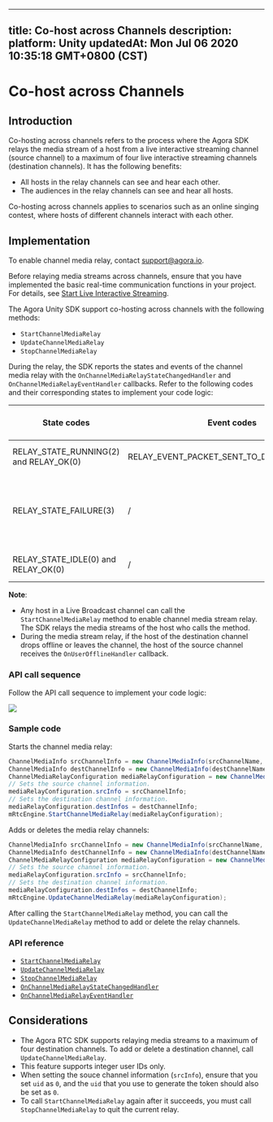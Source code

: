 
---
title: Co-host across Channels
description: 
platform: Unity
updatedAt: Mon Jul 06 2020 10:35:18 GMT+0800 (CST)
---
# Co-host across Channels
## Introduction
Co-hosting across channels refers to the process where the Agora SDK relays the media stream of a host from a live interactive streaming channel (source channel) to a maximum of four live interactive streaming channels (destination channels). It has the following benefits:

- All hosts in the relay channels can see and hear each other.
- The audiences in the relay channels can see and hear all hosts.

Co-hosting across channels applies to scenarios such as an online singing contest, where hosts of different channels interact with each other.

## Implementation

<div class="alert note">To enable channel media relay, contact <a href="mailto:support@agora.io">support@agora.io</a>.</div>

Before relaying media streams across channels, ensure that you have implemented the basic real-time communication functions in your project. For details, see [Start Live Interactive Streaming](../../en/Audio%20Broadcast/start_live_unity.md).

The Agora Unity SDK support co-hosting across channels with the following methods:

- `StartChannelMediaRelay`
- `UpdateChannelMediaRelay`
- `StopChannelMediaRelay`

During the relay, the SDK reports the states and events of the channel media relay with the `OnChannelMediaRelayStateChangedHandler` and `OnChannelMediaRelayEventHandler` callbacks. Refer to the following codes and their corresponding states to implement your code logic:

| State codes | Event codes | The media stream relay state |
| ---------------- | ---------------- | ---------------- |
| RELAY_STATE_RUNNING(2) and RELAY_OK(0)      | RELAY_EVENT_PACKET_SENT_TO_DEST_CHANNEL(4)     | The channel media relay starts.      |
| RELAY_STATE_FAILURE(3)      | /     | Exceptions occur for the media stream relay. Refer to the error parameter for troubleshooting.      |
| RELAY_STATE_IDLE(0) and RELAY_OK(0)      | /     | The channel media relay stops.      |

**Note**:
- Any host in a Live Broadcast channel can call the `StartChannelMediaRelay` method to enable channel media stream relay. The SDK relays the media streams of the host who calls the method.
- During the media stream relay, if the host of the destination channel drops offline or leaves the channel, the host of the source channel receives the `OnUserOfflineHandler` callback.

### API call sequence

Follow the API call sequence to implement your code logic:

![](https://web-cdn.agora.io/docs-files/1588233232545)

### Sample code

Starts the channel media relay:

```c#
ChannelMediaInfo srcChannelInfo = new ChannelMediaInfo(srcChannelName, srcToken, workerSrcUid);   
ChannelMediaInfo destChannelInfo = new ChannelMediaInfo(destChannelName, destToken, destUid);
ChannelMediaRelayConfiguration mediaRelayConfiguration = new ChannelMediaRelayConfiguration();
// Sets the source channel information.
mediaRelayConfiguration.srcInfo = srcChannelInfo;
// Sets the destination channel information.
mediaRelayConfiguration.destInfos = destChannelInfo;
mRtcEngine.StartChannelMediaRelay(mediaRelayConfiguration);
```

Adds or deletes the media relay channels:

```c#
ChannelMediaInfo srcChannelInfo = new ChannelMediaInfo(srcChannelName, srcToken, workerSrcUid);   
ChannelMediaInfo destChannelInfo = new ChannelMediaInfo(destChannelName, destToken, destUid);
ChannelMediaRelayConfiguration mediaRelayConfiguration = new ChannelMediaRelayConfiguration();
// Sets the source channel information.
mediaRelayConfiguration.srcInfo = srcChannelInfo;
// Sets the destination channel information.
mediaRelayConfiguration.destInfos = destChannelInfo;
mRtcEngine.UpdateChannelMediaRelay(mediaRelayConfiguration);
```

<div class="alert note">After calling the <code>StartChannelMediaRelay</code> method, you can call the <code>UpdateChannelMediaRelay</code> method to add or delete the relay channels.</div>

### API reference

- [`StartChannelMediaRelay`](https://docs.agora.io/en/Audio%20Broadcast/API%20Reference/unity/classagora__gaming__rtc_1_1_i_rtc_engine.html#a16d12d6d67882c9689220d48116c6327)
- [`UpdateChannelMediaRelay`](https://docs.agora.io/en/Audio%20Broadcast/API%20Reference/unity/classagora__gaming__rtc_1_1_i_rtc_engine.html#a8dd41b43195f309d9d1d9f20e70f3482)
- [`StopChannelMediaRelay`](https://docs.agora.io/en/Audio%20Broadcast/API%20Reference/unity/classagora__gaming__rtc_1_1_i_rtc_engine.html#ae6cdbbb3bfc698f9b85147904209255c)
- [`OnChannelMediaRelayStateChangedHandler`](https://docs.agora.io/en/Audio%20Broadcast/API%20Reference/unity/namespaceagora__gaming__rtc.html#a3ea70770219197c5ba562d5c3333cbbc)
- [`OnChannelMediaRelayEventHandler`](https://docs.agora.io/en/Audio%20Broadcast/API%20Reference/unity/namespaceagora__gaming__rtc.html#aff4b411469723353639319e9811edcff)

## Considerations

- The Agora RTC SDK supports relaying media streams to a maximum of four destination channels. To add or delete a destination channel, call `UpdateChannelMediaRelay`.
- This feature supports integer user IDs only.
- When setting the souce channel information (`srcInfo`), ensure that you set `uid` as `0`, and the `uid` that you use to generate the token should also be set as `0`.
- To call `StartChannelMediaRelay` again after it succeeds, you must call `StopChannelMediaRelay` to quit the current relay.
